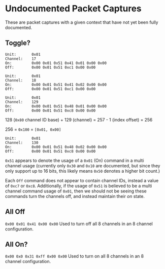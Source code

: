 # Undocumented Packet Captures
These are packet captures with a given context that have not yet been fully documented.

## Toggle?
```
Unit: 		0x01
Channel: 	17
On: 		0x00 0x01 0x51 0x41 0x01 0x00 0x00
Off: 		0x00 0x01 0x51 0xc1 0x00 0x00
```

```
Unit:		0x01
Channel: 	18
On:			0x00 0x01 0x51 0x41 0x02 0x00 0x00
Off:		0x00 0x01 0x51 0xc1	0x00 0x00
```

```
Unit:		0x01
Channel:	129
On:			0x00 0x01 0x51 0x48 0x01 0x00 0x00
Off:		0x00 0x01 0x51 0xc8 0x00 0x00
```
128 (`0x80` channel ID base) + 129 (channel) = 257 - 1 (index offset) = 256

256 = `0x100` = `[0x01, 0x00]`

```
Unit:		0x01
Channel:	130
On:			0x00 0x01 0x51 0x48 0x02 0x00 0x00
Off:		0x00 0x01 0x51 0xc8 0x00 0x00
```

`0x51` appears to denote the usage of a `0x01` (On) command in a multi channel usage (currently only `0x30` and `0x10` are documented, but since they only support up to 16 bits, this likely means `0x50` denotes a higher bit count.)

Each `Off` command does not appear to contain channel IDs, instead a value of `0xc7` or `0xc8`. Additionally, if the usage of `0x51` is believed to be a multi channel command usage of `0x01`, then we should not be seeing these commands turn the channels off, and instead maintain their _on_ state.

## All Off
`0x00 0x01 0x41 0x00 0x00`
Used to turn off all 8 channels in an 8 channel configuration.

## All On?
`0x00 0x0 0x31 0xff 0x00 0x00`
Used to turn on all 8 channels in an 8 channel configuration.

